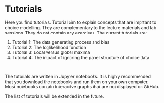 # Tutorials
Here you find tutorials. Tutorial aim to explain concepts that are imprtant to choice modelling. They are complementary to the lecture materials and lab sessions. They do not contain any exercises. The current tutorials are:
1. Tutorial 1: The data generating process and bias
2. Tutorial 2: The loglikelihood function
3. Tutorial 3: Local versus global maxima
4. Tutorial 4: The impact of ignoring the panel structure of choice data
<br>

The tutorials are written in Jupyter notebooks. It is highly recommended that you download the notebooks and run them on your own computer. Most notebooks contain interactive graphs that are not displayed on GitHub. <br>

The list of tutorials will be extended in the future.